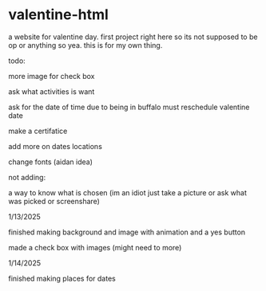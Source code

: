 # valentine-html
a website for valentine day. first project right here so its not supposed to be op or anything so yea. this is for my own thing.


todo:

more image for check box

ask what activities is want 

ask for the date of time due to being in buffalo must reschedule valentine date

make a certifatice 

add more on dates locations

change fonts (aidan idea)


not adding:

a way to know what is chosen (im an idiot just take a picture or ask what was picked or screenshare)



1/13/2025

finished making background and image with animation and a yes button 

made a check box with images (might need to more)


1/14/2025

finished making places for dates


